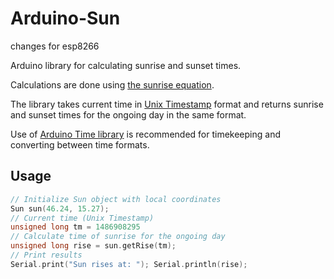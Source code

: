 # Arduino-Sun
changes for esp8266

Arduino library for calculating sunrise and sunset times.

Calculations are done using [the sunrise equation](https://guides.github.com/features/mastering-markdown/).

The library takes current time in [Unix Timestamp](https://en.wikipedia.org/wiki/Unix_time) format and returns sunrise and sunset times for the ongoing day in the same format.

Use of [Arduino Time library](http://playground.arduino.cc/Code/time) is recommended for timekeeping and converting between time formats.

## Usage
```cpp
// Initialize Sun object with local coordinates
Sun sun(46.24, 15.27);
// Current time (Unix Timestamp)
unsigned long tm = 1486908295
// Calculate time of sunrise for the ongoing day
unsigned long rise = sun.getRise(tm);
// Print results
Serial.print("Sun rises at: "); Serial.println(rise);
```
